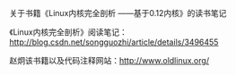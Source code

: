 关于书籍《Linux内核完全剖析 ——基于0.12内核》的读书笔记

《Linux内核完全剖析》阅读笔记：http://blog.csdn.net/songguozhi/article/details/3496455

赵炯该书籍以及代码注释网站：http://www.oldlinux.org/

